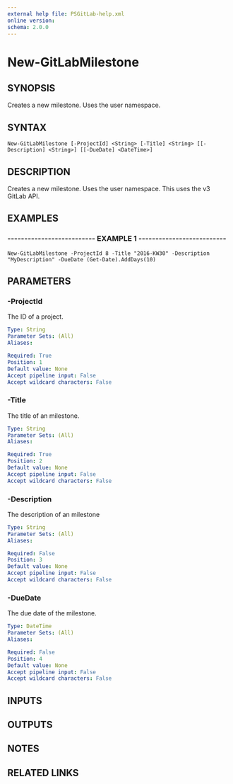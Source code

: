 ```yaml
---
external help file: PSGitLab-help.xml
online version: 
schema: 2.0.0
---
```


# New-GitLabMilestone

## SYNOPSIS
Creates a new milestone.
Uses the user namespace.

## SYNTAX

```
New-GitLabMilestone [-ProjectId] <String> [-Title] <String> [[-Description] <String>] [[-DueDate] <DateTime>]
```

## DESCRIPTION
Creates a new milestone.
Uses the user namespace.
This uses the v3 GitLab API.

## EXAMPLES

### -------------------------- EXAMPLE 1 --------------------------
```
New-GitLabMilestone -ProjectId 8 -Title "2016-KW30" -Description "MyDescription" -DueDate (Get-Date).AddDays(10)
```

## PARAMETERS

### -ProjectId
The ID of a project.

```yaml
Type: String
Parameter Sets: (All)
Aliases: 

Required: True
Position: 1
Default value: None
Accept pipeline input: False
Accept wildcard characters: False
```

### -Title
The title of an milestone.

```yaml
Type: String
Parameter Sets: (All)
Aliases: 

Required: True
Position: 2
Default value: None
Accept pipeline input: False
Accept wildcard characters: False
```

### -Description
The description of an milestone

```yaml
Type: String
Parameter Sets: (All)
Aliases: 

Required: False
Position: 3
Default value: None
Accept pipeline input: False
Accept wildcard characters: False
```

### -DueDate
The due date of the milestone.

```yaml
Type: DateTime
Parameter Sets: (All)
Aliases: 

Required: False
Position: 4
Default value: None
Accept pipeline input: False
Accept wildcard characters: False
```

## INPUTS

## OUTPUTS

## NOTES

## RELATED LINKS

